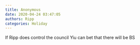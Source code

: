 ```yaml
---
title: Anonymous
date: 2020-04-24 03:47:05
authors: Ripp
categories: Holiday
---
```


 If Ripp does control the council Yiu can bet that there will be BS